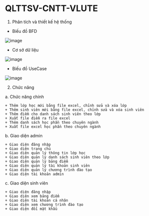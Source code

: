 # QLTTSV-CNTT-VLUTE
1. Phân tích và thiết kế hệ thống
+ Biếu đồ BFD 

![image](https://user-images.githubusercontent.com/97941037/153197896-93f623ed-3b0a-433d-ad47-086abd997e96.png)

+ Cơ sở dữ liệu

![image](https://user-images.githubusercontent.com/97941037/153197995-0fd73e68-cc3f-44ae-91e3-a19061ae242c.png)


+ Biếu đồ UseCase

![image](https://user-images.githubusercontent.com/97941037/153198025-f2be4822-269a-468c-883f-1b2242a79061.png)

2. Chức năng

  a. Chức năng chính
  
    + Thêm lớp học mới bằng file excel, chỉnh sửa và xóa lớp
    + Thêm sinh viên mới bằng file excel, chỉnh sửa và xóa sinh viên
    + Thêm điểm cho danh sách sinh viên theo lớp
    + Xuất file điểm ra file excel
    + Thêm danh sách học phần theo chuyên ngành
    + Xuất file excel học phần theo chuyên ngành
  
  b. Giao diện admin
  
    + Giao diện đăng nhập
    + Giao diện trang chủ
    + Giao diện quản lý thông tin lớp học
    + Giao diện quản lý danh sách sinh viên theo lớp
    + Giao diện quản lý bảng điểm 
    + Giao diện quản lý tài khoản sinh viên
    + Giao diện quản lý chương trình đào tạo
    + Giao diện tài khoản admin
  
  c. Giao diện sinh viên
    
    + Giao diện đăng nhập
    + Giao diện xem bảng điểm
    + Giao diện tài khoản cá nhân
    + Giao diện xem chương trình đào tạo
    + Giao diện đổi mật khẩu
    
